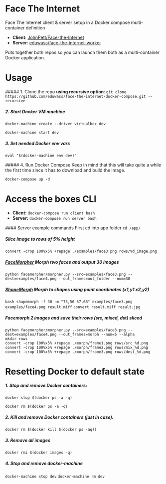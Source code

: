 # Face The Internet
Face The Internet client &amp; server setup in a Docker compose multi-container definition

* **Client**: [JohnPett/Face-the-Internet](https://github.com/JohnPett/Face-the-Internet)
* **Server**: [eduwass/face-the-internet-worker](https://github.com/eduwass/face-the-internet-worker)

Puts together both repos so you can launch them both as a multi-container Docker application.

# Usage
##### 1. Clone the repo **using recursive option**:
`git clone https://github.com/eduwass/face-the-internet-docker-compose.git --recursive`

##### 2. Start Docker VM machine
`docker-machine create --driver virtualbox dev`

`docker-machine start dev`

##### 3. Set needed Docker env vars
`eval "$(docker-machine env dev)"`

##### 4. Run Docker Compose
Keep in mind that this will take quite a while the first time since it has to download and build the image.

`docker-compose up -d`

# Access the boxes CLI
* **Client:** `docker-compose run client bash`
* **Server:** `docker-compose run server bash`

#### Server example commands
First cd into app folder
`cd /app/`

##### Slice image to rows of 5% height
`convert -crop 100%x5% +repage ./examples/face3.png rows/%d_image.png`
##### [FaceMorpher](https://github.com/alyssaq/face_morpher) Morph two faces and output 30 images
`python facemorpher/morpher.py --src=examples/face3.png --dest=examples/face4.png --out_frames=out_folder --num=30`
##### [ShapeMorph](http://www.fmwconcepts.com/imagemagick/shapemorph/) Morph to shapes using point coordinates (x1,y1 x2,y2)
`bash shapemorph -f 30 -m "73,56 57,68" examples/face3.png examples/face4.png result.miff`
`convert result.miff result.jpg`

##### Facemorph 2 images and save their rows (src, mixed, dst) sliced

```
python facemorpher/morpher.py --src=examples/face3.png --dest=examples/face4.png --out_frames=morph --num=5 --alpha
mkdir rows
convert -crop 100%x5% +repage ./morph/frame1.png rows/src_%d.png
convert -crop 100%x5% +repage ./morph/frame2.png rows/mix_%d.png
convert -crop 100%x5% +repage ./morph/frame3.png rows/dest_%d.png
```

# Resetting Docker to default state

##### 1. Stop and remove Docker containers:
`docker stop $(docker ps -a -q)`

`docker rm $(docker ps -a -q)`

##### 2. Kill and remove Docker containers (just in case):
`docker rm $(docker kill $(docker ps -aq))`

##### 3. Remove all images
`docker rmi $(docker images -q)`

##### 4. Stop and remove docker-machine
`docker-machine stop dev`
`docker-machine rm dev`

